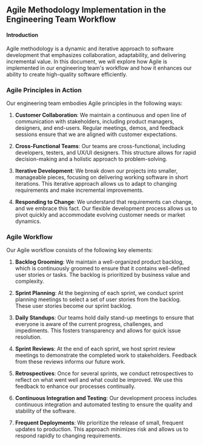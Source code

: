 ## Agile Methodology Implementation in the Engineering Team Workflow

#### Introduction
Agile methodology is a dynamic and iterative approach to software development that emphasizes collaboration, adaptability, and delivering incremental value. In this document, we will explore how Agile is implemented in our engineering team's workflow and how it enhances our ability to create high-quality software efficiently.

### Agile Principles in Action
Our engineering team embodies Agile principles in the following ways:

1. **Customer Collaboration**: We maintain a continuous and open line of communication with stakeholders, including product managers, designers, and end-users. Regular meetings, demos, and feedback sessions ensure that we are aligned with customer expectations.

2. **Cross-Functional Teams**: Our teams are cross-functional, including developers, testers, and UX/UI designers. This structure allows for rapid decision-making and a holistic approach to problem-solving.

3. **Iterative Development**: We break down our projects into smaller, manageable pieces, focusing on delivering working software in short iterations. This iterative approach allows us to adapt to changing requirements and make incremental improvements.

4. **Responding to Change**: We understand that requirements can change, and we embrace this fact. Our flexible development process allows us to pivot quickly and accommodate evolving customer needs or market dynamics.

### Agile Workflow
Our Agile workflow consists of the following key elements:

1. **Backlog Grooming**: We maintain a well-organized product backlog, which is continuously groomed to ensure that it contains well-defined user stories or tasks. The backlog is prioritized by business value and complexity.

2. **Sprint Planning**: At the beginning of each sprint, we conduct sprint planning meetings to select a set of user stories from the backlog. These user stories become our sprint backlog.

3. **Daily Standups**: Our teams hold daily stand-up meetings to ensure that everyone is aware of the current progress, challenges, and impediments. This fosters transparency and allows for quick issue resolution.

4. **Sprint Reviews**: At the end of each sprint, we host sprint review meetings to demonstrate the completed work to stakeholders. Feedback from these reviews informs our future work.

5. **Retrospectives**: Once for several sprints, we conduct retrospectives to reflect on what went well and what could be improved. We use this feedback to enhance our processes continually.

6. **Continuous Integration and Testing**: Our development process includes continuous integration and automated testing to ensure the quality and stability of the software.

7. **Frequent Deployments**: We prioritize the release of small, frequent updates to production. This approach minimizes risk and allows us to respond rapidly to changing requirements.